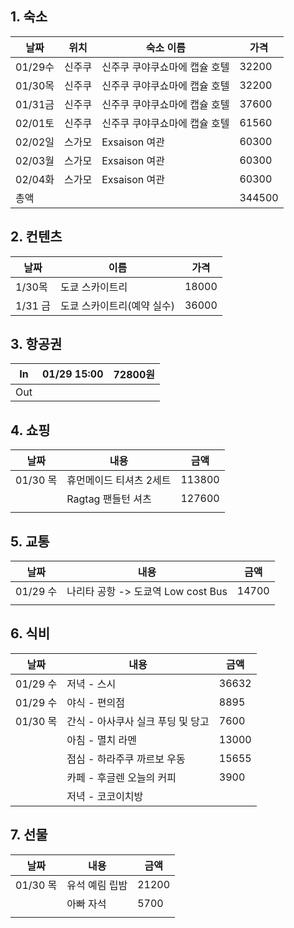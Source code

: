 ## 1. 숙소

| 날짜     | 위치  | 숙소 이름            | 가격     |
| ------ | --- | ---------------- | ------ |
| 01/29수 | 신주쿠 | 신주쿠 쿠야쿠쇼마에 캡슐 호텔 | 32200  |
| 01/30목 | 신주쿠 | 신주쿠 쿠야쿠쇼마에 캡슐 호텔 | 32200  |
| 01/31금 | 신주쿠 | 신주쿠 쿠야쿠쇼마에 캡슐 호텔 | 37600  |
| 02/01토 | 신주쿠 | 신주쿠 쿠야쿠쇼마에 캡슐 호텔 | 61560  |
| 02/02일 | 스가모 | Exsaison 여관      | 60300  |
| 02/03월 | 스가모 | Exsaison 여관      | 60300  |
| 02/04화 | 스가모 | Exsaison 여관      | 60300  |
| 총액     |     |                  | 344500 |

## 2. 컨텐츠

| 날짜     | 이름              | 가격    |
| ------ | --------------- | ----- |
| 1/30목  | 도쿄 스카이트리        | 18000 |
| 1/31 금 | 도쿄 스카이트리(예약 실수) | 36000 |

## 3. 항공권

| In  | 01/29 15:00 | 72800원 |
| --- | ----------- | ------ |
| Out |             |        |

## 4. 쇼핑

| 날짜      | 내용            | 금액     |
| ------- | ------------- | ------ |
| 01/30 목 | 휴먼메이드 티셔츠 2세트 | 113800 |
|         | Ragtag 팬들턴 셔츠 | 127600 |
|         |               |        |

## 5. 교통

| 날짜      | 내용                         | 금액    |
| ------- | -------------------------- | ----- |
| 01/29 수 | 나리타 공항 -> 도쿄역 Low cost Bus | 14700 |
|         |                            |       |

## 6. 식비
| 날짜      | 내용                   | 금액    |
| ------- | -------------------- | ----- |
| 01/29 수 | 저녁 - 스시              | 36632 |
| 01/29 수 | 야식 - 편의점             | 8895  |
| 01/30 목 | 간식 - 아사쿠사 실크 푸딩 및 당고 | 7600  |
|         | 아침 - 멸치 라멘           | 13000 |
|         | 점심 - 하라주쿠 까르보 우동     | 15655 |
|         | 카페 - 후글렌 오늘의 커피      | 3900  |
|         | 저녁 - 코코이치방           |       |

## 7. 선물

| 날짜      | 내용       | 금액    |
| ------- | -------- | ----- |
| 01/30 목 | 유석 예림 립밤 | 21200 |
|         | 아빠 자석    | 5700  |
|         |          |       |
